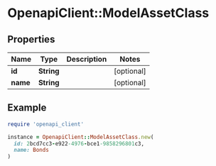 # OpenapiClient::ModelAssetClass

## Properties

| Name | Type | Description | Notes |
| ---- | ---- | ----------- | ----- |
| **id** | **String** |  | [optional] |
| **name** | **String** |  | [optional] |

## Example

```ruby
require 'openapi_client'

instance = OpenapiClient::ModelAssetClass.new(
  id: 2bcd7cc3-e922-4976-bce1-9858296801c3,
  name: Bonds
)
```

